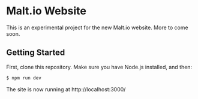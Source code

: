 # Malt.io Website

This is an experimental project for the new Malt.io website. More to come soon.

## Getting Started

First, clone this repository. Make sure you have Node.js installed, and then:

```sh
$ npm run dev
```

The site is now running at http://localhost:3000/
